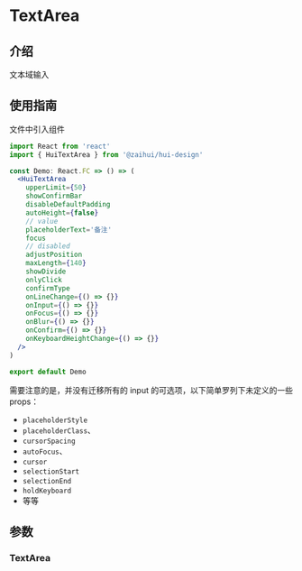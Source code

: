 # TextArea

## 介绍

文本域输入

## 使用指南

文件中引入组件

```jsx
import React from 'react'
import { HuiTextArea } from '@zaihui/hui-design'

const Demo: React.FC => () => (
  <HuiTextArea
    upperLimit={50}
    showConfirmBar
    disableDefaultPadding
    autoHeight={false}
    // value
    placeholderText='备注'
    focus
    // disabled
    adjustPosition
    maxLength={140}
    showDivide
    onlyClick
    confirmType
    onLineChange={() => {}}
    onInput={() => {}}
    onFocus={() => {}}
    onBlur={() => {}}
    onConfirm={() => {}}
    onKeyboardHeightChange={() => {}}
  />
)

export default Demo
```

需要注意的是，并没有迁移所有的 input 的可选项，以下简单罗列下未定义的一些 props：

- `placeholderStyle`
- `placeholderClass`、
- `cursorSpacing`
- `autoFocus`、
- `cursor`
- `selectionStart`
- `selectionEnd`
- `holdKeyboard`
- 等等

## 参数

### TextArea

<auto-doc path="components/TextArea/TextArea.tsx" />

<demo-phone page="/pages/TextArea/TextArea" />
